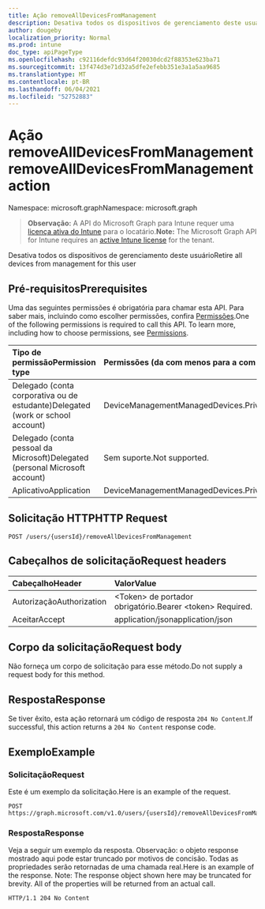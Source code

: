 ```yaml
---
title: Ação removeAllDevicesFromManagement
description: Desativa todos os dispositivos de gerenciamento deste usuário
author: dougeby
localization_priority: Normal
ms.prod: intune
doc_type: apiPageType
ms.openlocfilehash: c92116defdc93d64f20030dcd2f88353e623ba71
ms.sourcegitcommit: 13f474d3e71d32a5dfe2efebb351e3a1a5aa9685
ms.translationtype: MT
ms.contentlocale: pt-BR
ms.lasthandoff: 06/04/2021
ms.locfileid: "52752883"
---
```

# <a name="removealldevicesfrommanagement-action"></a><span data-ttu-id="523d6-103">Ação removeAllDevicesFromManagement</span><span class="sxs-lookup"><span data-stu-id="523d6-103">removeAllDevicesFromManagement action</span></span>

<span data-ttu-id="523d6-104">Namespace: microsoft.graph</span><span class="sxs-lookup"><span data-stu-id="523d6-104">Namespace: microsoft.graph</span></span>

> <span data-ttu-id="523d6-105">**Observação:** A API do Microsoft Graph para Intune requer uma [licença ativa do Intune](https://go.microsoft.com/fwlink/?linkid=839381) para o locatário.</span><span class="sxs-lookup"><span data-stu-id="523d6-105">**Note:** The Microsoft Graph API for Intune requires an [active Intune license](https://go.microsoft.com/fwlink/?linkid=839381) for the tenant.</span></span>

<span data-ttu-id="523d6-106">Desativa todos os dispositivos de gerenciamento deste usuário</span><span class="sxs-lookup"><span data-stu-id="523d6-106">Retire all devices from management for this user</span></span>

## <a name="prerequisites"></a><span data-ttu-id="523d6-107">Pré-requisitos</span><span class="sxs-lookup"><span data-stu-id="523d6-107">Prerequisites</span></span>
<span data-ttu-id="523d6-p101">Uma das seguintes permissões é obrigatória para chamar esta API. Para saber mais, incluindo como escolher permissões, confira [Permissões](/graph/permissions-reference).</span><span class="sxs-lookup"><span data-stu-id="523d6-p101">One of the following permissions is required to call this API. To learn more, including how to choose permissions, see [Permissions](/graph/permissions-reference).</span></span>

|<span data-ttu-id="523d6-110">Tipo de permissão</span><span class="sxs-lookup"><span data-stu-id="523d6-110">Permission type</span></span>|<span data-ttu-id="523d6-111">Permissões (da com menos para a com mais privilégios)</span><span class="sxs-lookup"><span data-stu-id="523d6-111">Permissions (from least to most privileged)</span></span>|
|:---|:---|
|<span data-ttu-id="523d6-112">Delegado (conta corporativa ou de estudante)</span><span class="sxs-lookup"><span data-stu-id="523d6-112">Delegated (work or school account)</span></span>|<span data-ttu-id="523d6-113">DeviceManagementManagedDevices.PriviligedOperation.All</span><span class="sxs-lookup"><span data-stu-id="523d6-113">DeviceManagementManagedDevices.PriviligedOperation.All</span></span>|
|<span data-ttu-id="523d6-114">Delegado (conta pessoal da Microsoft)</span><span class="sxs-lookup"><span data-stu-id="523d6-114">Delegated (personal Microsoft account)</span></span>|<span data-ttu-id="523d6-115">Sem suporte.</span><span class="sxs-lookup"><span data-stu-id="523d6-115">Not supported.</span></span>|
|<span data-ttu-id="523d6-116">Aplicativo</span><span class="sxs-lookup"><span data-stu-id="523d6-116">Application</span></span>|<span data-ttu-id="523d6-117">DeviceManagementManagedDevices.PriviligedOperation.All</span><span class="sxs-lookup"><span data-stu-id="523d6-117">DeviceManagementManagedDevices.PriviligedOperation.All</span></span>|

## <a name="http-request"></a><span data-ttu-id="523d6-118">Solicitação HTTP</span><span class="sxs-lookup"><span data-stu-id="523d6-118">HTTP Request</span></span>
<!-- {
  "blockType": "ignored"
}
-->
``` http
POST /users/{usersId}/removeAllDevicesFromManagement
```

## <a name="request-headers"></a><span data-ttu-id="523d6-119">Cabeçalhos de solicitação</span><span class="sxs-lookup"><span data-stu-id="523d6-119">Request headers</span></span>
|<span data-ttu-id="523d6-120">Cabeçalho</span><span class="sxs-lookup"><span data-stu-id="523d6-120">Header</span></span>|<span data-ttu-id="523d6-121">Valor</span><span class="sxs-lookup"><span data-stu-id="523d6-121">Value</span></span>|
|:---|:---|
|<span data-ttu-id="523d6-122">Autorização</span><span class="sxs-lookup"><span data-stu-id="523d6-122">Authorization</span></span>|<span data-ttu-id="523d6-123">&lt;Token&gt; de portador obrigatório.</span><span class="sxs-lookup"><span data-stu-id="523d6-123">Bearer &lt;token&gt; Required.</span></span>|
|<span data-ttu-id="523d6-124">Aceitar</span><span class="sxs-lookup"><span data-stu-id="523d6-124">Accept</span></span>|<span data-ttu-id="523d6-125">application/json</span><span class="sxs-lookup"><span data-stu-id="523d6-125">application/json</span></span>|

## <a name="request-body"></a><span data-ttu-id="523d6-126">Corpo da solicitação</span><span class="sxs-lookup"><span data-stu-id="523d6-126">Request body</span></span>
<span data-ttu-id="523d6-127">Não forneça um corpo de solicitação para esse método.</span><span class="sxs-lookup"><span data-stu-id="523d6-127">Do not supply a request body for this method.</span></span>

## <a name="response"></a><span data-ttu-id="523d6-128">Resposta</span><span class="sxs-lookup"><span data-stu-id="523d6-128">Response</span></span>
<span data-ttu-id="523d6-129">Se tiver êxito, esta ação retornará um código de resposta `204 No Content`.</span><span class="sxs-lookup"><span data-stu-id="523d6-129">If successful, this action returns a `204 No Content` response code.</span></span>

## <a name="example"></a><span data-ttu-id="523d6-130">Exemplo</span><span class="sxs-lookup"><span data-stu-id="523d6-130">Example</span></span>

### <a name="request"></a><span data-ttu-id="523d6-131">Solicitação</span><span class="sxs-lookup"><span data-stu-id="523d6-131">Request</span></span>
<span data-ttu-id="523d6-132">Este é um exemplo da solicitação.</span><span class="sxs-lookup"><span data-stu-id="523d6-132">Here is an example of the request.</span></span>
``` http
POST https://graph.microsoft.com/v1.0/users/{usersId}/removeAllDevicesFromManagement
```

### <a name="response"></a><span data-ttu-id="523d6-133">Resposta</span><span class="sxs-lookup"><span data-stu-id="523d6-133">Response</span></span>
<span data-ttu-id="523d6-p102">Veja a seguir um exemplo da resposta. Observação: o objeto response mostrado aqui pode estar truncado por motivos de concisão. Todas as propriedades serão retornadas de uma chamada real.</span><span class="sxs-lookup"><span data-stu-id="523d6-p102">Here is an example of the response. Note: The response object shown here may be truncated for brevity. All of the properties will be returned from an actual call.</span></span>
``` http
HTTP/1.1 204 No Content
```




